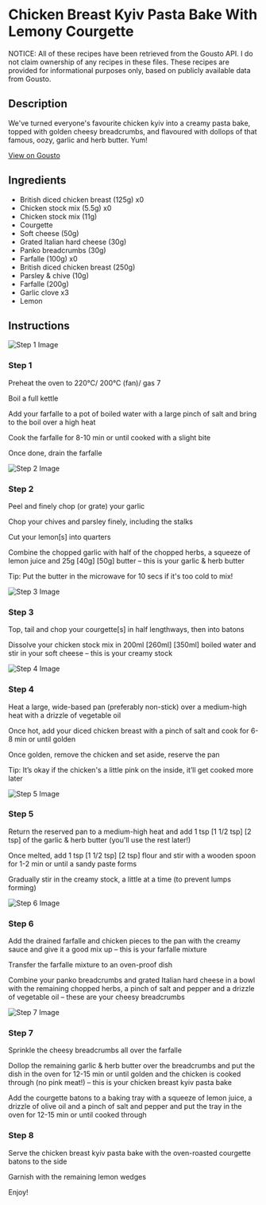 # Chicken Breast Kyiv Pasta Bake With Lemony Courgette

NOTICE: All of these recipes have been retrieved from the Gousto API. I do not claim ownership of any recipes in these files. These recipes are provided for informational purposes only, based on publicly available data from Gousto.

## Description

We've turned everyone's favourite chicken kyiv into a creamy pasta bake, topped with golden cheesy breadcrumbs, and flavoured with dollops of that famous, oozy, garlic and herb butter. Yum!

[View on Gousto](https://www.gousto.co.uk/recipes/cookbook/chicken-breast-kyiv-pasta-bake-with-lemony-courgette)

## Ingredients

- British diced chicken breast (125g) x0
- Chicken stock mix (5.5g) x0
- Chicken stock mix (11g)
- Courgette
- Soft cheese (50g)
- Grated Italian hard cheese (30g)
- Panko breadcrumbs (30g)
- Farfalle (100g) x0
- British diced chicken breast (250g)
- Parsley & chive (10g)
- Farfalle (200g)
- Garlic clove x3
- Lemon

## Instructions

![Step 1 Image](https://production-media.gousto.co.uk/cms/recipe-step-image/step-1-1610452908410-x200.jpg)

### Step 1

Preheat the oven to 220°C/ 200°C (fan)/ gas 7

Boil a full kettle

Add your farfalle to a pot of boiled water with a large pinch of salt and bring to the boil over a high heat

Cook the farfalle for 8-10 min or until cooked with a slight bite

Once done, drain the farfalle

![Step 2 Image](https://production-media.gousto.co.uk/cms/recipe-step-image/step-2-1610453184929-x200.jpg)

### Step 2

Peel and finely chop (or grate) your garlic

Chop your chives and parsley finely, including the stalks

Cut your lemon[s] into quarters

Combine the chopped garlic with half of the chopped herbs, a squeeze of lemon juice and 25g <span class="text-purple">[40g]</span> <span class="text-danger">[50g]</span> butter – this is your garlic & herb butter

Tip: Put the butter in the microwave for 10 secs if it's too cold to mix!

![Step 3 Image](https://production-media.gousto.co.uk/cms/recipe-step-image/step-3-1610453193514-x200.jpg)

### Step 3

Top, tail and chop your courgette[s] in half lengthways, then into batons

Dissolve your chicken stock mix in 200ml <span class="text-purple">[260ml]</span><span class="text-danger"> [350ml]</span> boiled water and stir in your soft cheese – this is your creamy stock

![Step 4 Image](https://production-media.gousto.co.uk/cms/recipe-step-image/step-4-1610453198209-x200.jpg)

### Step 4

Heat a large, wide-based pan (preferably non-stick) over a medium-high heat with a drizzle of vegetable oil

Once hot, add your diced chicken breast with a pinch of salt and cook for 6-8 min or until golden

Once golden, remove the chicken and set aside, reserve the pan

Tip: It’s okay if the chicken's a little pink on the inside, it’ll get cooked more later

![Step 5 Image](https://production-media.gousto.co.uk/cms/recipe-step-image/step-5-1610453225725-x200.jpg)

### Step 5

Return the reserved pan to a medium-high heat and add 1 tsp<span class="text-purple"> [1 1/2 tsp]</span> <span class="text-danger">[2 tsp]</span> of the garlic & herb butter (you'll use the rest later!)

Once melted, add 1 tsp <span class="text-purple">[1 1/2 tsp]</span><span class="text-danger"> [2 tsp] </span>flour and stir with a wooden spoon for 1-2 min or until a sandy paste forms

Gradually stir in the creamy stock, a little at a time (to prevent lumps forming)

![Step 6 Image](https://production-media.gousto.co.uk/cms/recipe-step-image/step-6-1610453233021-x200.jpg)

### Step 6

Add the drained farfalle and chicken pieces to the pan with the creamy sauce and give it a good mix up – this is your farfalle mixture

Transfer the farfalle mixture to an oven-proof dish

Combine your panko breadcrumbs and grated Italian hard cheese in a bowl with the remaining chopped herbs, a pinch of salt and pepper and a drizzle of vegetable oil – these are your cheesy breadcrumbs

![Step 7 Image](https://production-media.gousto.co.uk/cms/recipe-step-image/step-7-1610453300506-x200.jpg)

### Step 7

Sprinkle the cheesy breadcrumbs all over the farfalle

Dollop the remaining garlic & herb butter over the breadcrumbs and put the dish in the oven for 12-15 min or until golden and the chicken is cooked through (no pink meat!) – this is your chicken breast kyiv pasta bake

Add the courgette batons to a baking tray with a squeeze of lemon juice, a drizzle of olive oil and a pinch of salt and pepper and put the tray in the oven for 12-15 min or until cooked through

### Step 8

Serve the chicken breast kyiv pasta bake with the oven-roasted courgette batons to the side

Garnish with the remaining lemon wedges

Enjoy!

